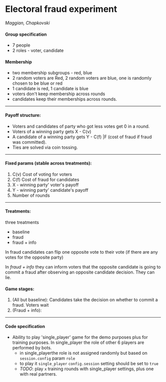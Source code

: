 # Electoral fraud experiment

_Maggian, Chapkovski_

#### Group specification


- 7 people
- 2 roles - voter, candidate

#### Membership
- two membership subgroups  - red, blue
- 2 random voters are Red, 2 random voters are blue, one is randomly chosen to be blue or red
- 1 candidate is red, 1 candidate is blue
- voters don't keep membership across rounds
- candidates keep their memberships across rounds.
---
#### Payoff structure:
- Voters and candidates of party who got less votes get 0 in a round.
- Voters of a winning party gets X - C(v)
- A candidate of a winning party gets Y - C(f) |F (cost of fraud if fraud was committed).
- Ties are solved via coin tossing.
---
#### Fixed params (stable across treatments):
1. C(v) Cost of voting for voters
2. C(f) Cost of fraud for candidates
3. X - winning party' voter's payoff
4. Y - winning party' candidate's payoff
5. Number of rounds 

---
#### Treatments:
three treatments
* baseline
* fraud
* fraud + info

In fraud candidates can flip one opposite vote to their vote (if there are any votes for the opposite party)

In _fraud + info_  they can inform voters that the opposite candidate is going to commit a fraud after observing an opposite candidate decision. They can lie.

#### Game stages:

1. (All but baseline): Candidates take the decision on whether to commit a fraud. Voters wait
2. (Fraud + info): 

---
#### Code specification

- Ability to play 'single_player' game for the demo purposes plus for training purposes. In single_player the role of other 
6 players are performed by bots.
    - in single_playerthe role is not assigned randomly but based on `session.config` param `role`
    - to play it `single_player` `config.session` setting should be set to `true`
    - *TODO*: play `x` training rounds with single_player settings, plus one with real partners.
      
